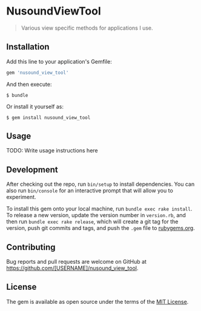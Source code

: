 # NusoundViewTool

> Various view specific methods for applications I use.

## Installation

Add this line to your application's Gemfile:

```ruby
gem 'nusound_view_tool'
```

And then execute:

    $ bundle

Or install it yourself as:

    $ gem install nusound_view_tool

## Usage

TODO: Write usage instructions here

## Development

After checking out the repo, run `bin/setup` to install dependencies. You can also run `bin/console` for an interactive prompt that will allow you to experiment.

To install this gem onto your local machine, run `bundle exec rake install`. To release a new version, update the version number in `version.rb`, and then run `bundle exec rake release`, which will create a git tag for the version, push git commits and tags, and push the `.gem` file to [rubygems.org](https://rubygems.org).

## Contributing

Bug reports and pull requests are welcome on GitHub at https://github.com/[USERNAME]/nusound_view_tool.

## License

The gem is available as open source under the terms of the [MIT License](http://opensource.org/licenses/MIT).
